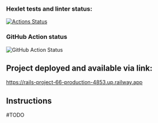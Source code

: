 ### Hexlet tests and linter status:
[![Actions Status](https://github.com/PavelKonkin/rails-project-66/workflows/hexlet-check/badge.svg)](https://github.com/PavelKonkin/rails-project-66/actions)

### GitHub Action status
![GitHub Action Status](https://github.com/PavelKonkin/rails-project-66/actions/workflows/github_action.yml/badge.svg)

## Project deployed and available via link: 
https://rails-project-66-production-4853.up.railway.app

## Instructions

#TODO